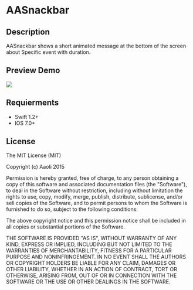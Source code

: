 # AASnackbar

## Description
AASnackbar shows a short animated message at the bottom of the screen about Specific event with duration.

## Preview Demo
<img src="https://lh6.googleusercontent.com/u9sMVS9MZ0jkD5pvo5Blc-tgAb0n0C2gD8VtPfW26whDqX6byLHhUg=w373-h664-p-b1-c0x00999999">


## Requierments ##
* Swift 1.2+
* IOS 7.0+

## License ##

The MIT License (MIT)

Copyright (c) AaoIi 2015

Permission is hereby granted, free of charge, to any person obtaining a copy of this software and associated documentation files (the "Software"), to deal in the Software without restriction, including without limitation the rights to use, copy, modify, merge, publish, distribute, sublicense, and/or sell copies of the Software, and to permit persons to whom the Software is furnished to do so, subject to the following conditions:

The above copyright notice and this permission notice shall be included in all copies or substantial portions of the Software.

THE SOFTWARE IS PROVIDED "AS IS", WITHOUT WARRANTY OF ANY KIND, EXPRESS OR IMPLIED, INCLUDING BUT NOT LIMITED TO THE WARRANTIES OF MERCHANTABILITY, FITNESS FOR A PARTICULAR PURPOSE AND NONINFRINGEMENT. IN NO EVENT SHALL THE AUTHORS OR COPYRIGHT HOLDERS BE LIABLE FOR ANY CLAIM, DAMAGES OR OTHER LIABILITY, WHETHER IN AN ACTION OF CONTRACT, TORT OR OTHERWISE, ARISING FROM, OUT OF OR IN CONNECTION WITH THE SOFTWARE OR THE USE OR OTHER DEALINGS IN THE SOFTWARE.
